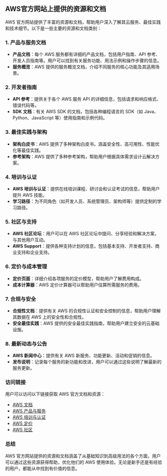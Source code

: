 ## AWS官方网站上提供的资源和文档

AWS 官方网站提供了丰富的资源和文档，帮助用户深入了解其云服务、最佳实践和技术细节。以下是一些主要的资源和文档类别：

### 1. **产品与服务文档**
- **产品文档**：每个 AWS 服务都有详细的产品文档，包括用户指南、API 参考、开发人员指南等。用户可以找到有关服务功能、用法示例和操作步骤的信息。
- **服务概览**：AWS 提供的服务概览文档，介绍不同服务的核心功能及其适用场景。

### 2. **开发者指南**
- **API 参考**：提供关于各个 AWS 服务 API 的详细信息，包括请求和响应格式、错误代码等。
- **SDK 文档**：有关 AWS SDK 的文档，包括各种编程语言的 SDK（如 Java、Python、JavaScript 等）使用指南和示例代码。

### 3. **最佳实践与架构**
- **架构白皮书**：AWS 提供了多种架构白皮书，涵盖安全性、高可用性、性能优化等最佳实践。
- **参考架构**：AWS 提供了多种参考架构，帮助用户根据具体需求设计云解决方案。

### 4. **培训与认证**
- **AWS 培训与认证**：提供在线培训课程、研讨会和认证考试的信息，帮助用户提升 AWS 技能。
- **学习路径**：为不同角色（如开发人员、系统管理员、架构师等）提供定制的学习路径。

### 5. **社区与支持**
- **AWS 社区论坛**：用户可以在 AWS 社区论坛中提问、分享经验和解决方案，与其他用户互动。
- **AWS Support**：提供各种支持计划的信息，包括基本支持、开发者支持、商业支持和企业支持。

### 6. **定价与成本管理**
- **定价页面**：详细介绍各项服务的定价模型，帮助用户了解费用构成。
- **成本计算器**：AWS 定价计算器可以帮助用户估算所需服务的费用。

### 7. **合规与安全**
- **合规性文档**：提供有关 AWS 的合规性认证和安全控制的信息，帮助用户理解其数据在 AWS 上的安全性和合规性。
- **安全最佳实践**：AWS 提供的安全最佳实践指南，帮助用户建立安全的云基础设施。

### 8. **最新动态与公告**
- **AWS 新闻中心**：提供有关 AWS 新服务、功能更新、活动和促销的信息。
- **发布说明**：记录每个服务的新功能和改进，用户可以通过这些说明了解最新的服务更新。

### 访问链接
用户可以访问以下链接获取 AWS 官方文档和资源：
- [AWS 文档](https://docs.aws.amazon.com/)
- [AWS 产品与服务](https://aws.amazon.com/products/)
- [AWS 培训与认证](https://aws.amazon.com/training/)
- [AWS 定价](https://aws.amazon.com/pricing/)
- [AWS 社区](https://aws.amazon.com/community/)

### 总结
AWS 官方网站提供的资源和文档涵盖了从基础知识到高级用法的各个方面，用户可以通过这些资源获得帮助，优化他们的 AWS 使用体验。无论是新手还是有经验的用户，都能从中找到有价值的信息。